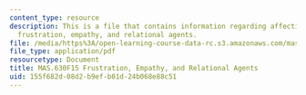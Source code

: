 ```yaml
---
content_type: resource
description: This is a file that contains information regarding affective computing
  frustration, empathy, and relational agents.
file: /media/https%3A/open-learning-course-data-rc.s3.amazonaws.com/mas-630-affective-computing-fall-2015/155f682d08d2b9efb01d24b068e88c51_MITMAS_630F15_Frustration.pdf
file_type: application/pdf
resourcetype: Document
title: MAS.630F15 Frustration, Empathy, and Relational Agents
uid: 155f682d-08d2-b9ef-b01d-24b068e88c51
---
```

